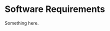 [title]: # (Software Requirements)
[tags]: # (XXX)
[priority]: # (625)
# Software Requirements
Something here.
